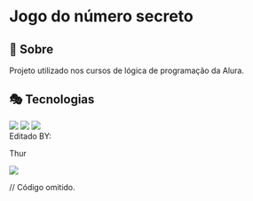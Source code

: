 <h1>Jogo do número secreto</h1>

<h2>🤑 Sobre</h2>
<p>Projeto utilizado nos cursos de lógica de programação da Alura.</p>

## 🎭 Tecnologias
<div>
  <img src="https://img.shields.io/badge/HTML-239120?style=for-the-badge&logo=html5&logoColor=orange">
  <img src="https://img.shields.io/badge/CSS-239120?&style=for-the-badge&logo=css3&logoColor=blue">
  <img src="https://img.shields.io/badge/JavaScript-F7DF1E?style=for-the-badge&logo=javascript&logoColor=black">
</div>
Editado BY:

Thur
<div>
 <img src="https://media.tenor.com/fm4u-L3RJjMAAAAM/cat-thousand-yard-stare-thousand-yard-stare.gif"
   </div>


// Código omitido. 

